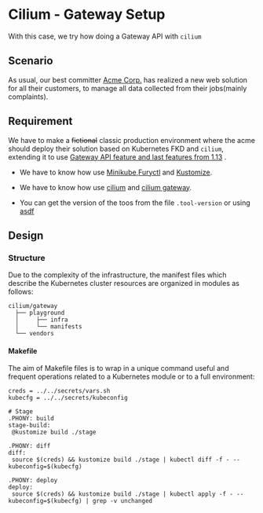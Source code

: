# Cilium - Gateway Setup

With this case, we try how doing a Gateway API with `cilium`

## Scenario

As usual, our best committer [Acme Corp.](https://it.wikipedia.org/wiki/Acme_Corporation) has realized a new web solution for all their customers, to manage all data collected from their jobs(mainly complaints).

## Requirement

We have to make a ~~fictional~~ classic production environment where the acme should deploy their solution based on Kubernetes FKD and `cilium`, extending it to use [Gateway API feature and last features from 1.13](https://isovalent.com/blog/post/cilium-release-113/) .

- We have to know how use [Minikube](https://kubernetes.io/docs/tutorials/hello-minikube/),[Furyctl](https://github.com/sighupio/furyctl) and [Kustomize](https://kustomize.io/).
- We have to know how use [cilium](https://keda.sh/docs/2.10/concepts/) and [cilium gateway](https://docs.cilium.io/en/latest/network/servicemesh/gateway-api/gateway-api/).

- You can get the version of the toos from the file `.tool-version` or using [asdf](https://asdf-vm.com/)


## Design

### Structure

Due to the complexity of the infrastructure, the manifest files which describe the Kubernetes cluster resources are organized in modules as follows:

```(shell)
cilium/gateway
  ├── playground
  │     ├── infra
  │     └── manifests
  └── vendors
```

#### Makefile

The aim of Makefile files is to wrap in a unique command useful and frequent operations related to a Kubernetes module or to a full environment:

```(makefile)
creds = ../../secrets/vars.sh
kubecfg = ../../secrets/kubeconfig

# Stage
.PHONY: build
stage-build:
 @kustomize build ./stage

.PHONY: diff
diff:
 source $(creds) && kustomize build ./stage | kubectl diff -f - --kubeconfig=$(kubecfg) 

.PHONY: deploy
deploy:
 source $(creds) && kustomize build ./stage | kubectl apply -f - --kubeconfig=$(kubecfg) | grep -v unchanged
```
